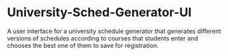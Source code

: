 # University-Sched-Generator-UI
A user interface for a university schedule generator that generates different versions of schedules according to courses that students enter and chooses the best one of them to save for registration.
